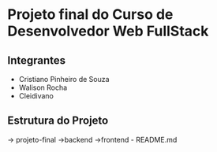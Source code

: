 # Projeto final do Curso de Desenvolvedor Web FullStack

## Integrantes

  - Cristiano Pinheiro de Souza
  - Walison Rocha
  - Cleidivano

## Estrutura do Projeto

  -> projeto-final
     ->backend
     ->frontend
     - README.md
